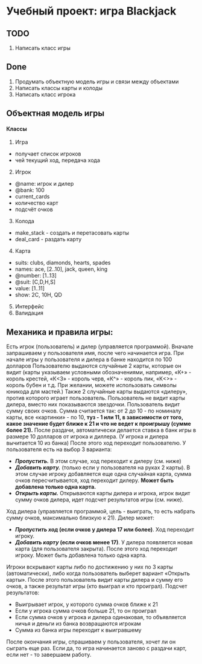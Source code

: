 # Учебный проект: игра Blackjack

## TODO
1. Написать класс игры

## Done
1. Продумать объектную модель игры и связи между объектами
1. Написать классы карты и колоды
1. Написать класс игрока

## Объектная модель игры
#### Классы
1. Игра
* получает список игроков
* чей текущий ход, передача хода
2. Игрок
* @name: игрок и дилер
* @bank: 100
* current_cards
* количество карт
* подсчёт очков
3. Колода
* make_stack - создать и перетасовать карты
* deal_card - раздать карту
4. Карта
* suits: clubs, diamonds, hearts, spades
* names: ace, [2..10], jack, queen, king
* @number: [1..13]
* @suit: [C,D,H,S]
* value: [1..11]
* show: 2C, 10H, QD
5. Интерфейс
6. Валидация

## Механика и правила игры:

Есть игрок (пользователь) и дилер (управляется программой).
Вначале запрашиваем у пользователя имя, после чего начинается игра.
При начале игры у пользователя и дилера в банке находится по 100 долларов
Пользователю выдаются случайные 2 карты, которые он видит (карты указываем условными обозначениями, например, «К+» - король крестей, «К<3» - король черв, «К^» - король пик, «К<>» - король бубен и т.д. При желании, можете использовать символы юникода для мастей.)
Также 2 случайные карты выдаются «дилеру», против которого играет пользователь. Пользователь не видит карты дилера, вместо них показываются звездочки.
Пользователь видит сумму своих очков. Сумма считается так: от 2 до 10 - по номиналу карты, все «картинки» - по 10, **туз - 1 или 11, в зависимости от того, какое значение будет ближе к 21 и что не ведет к проигрышу (сумме более 21).**
После раздачи, автоматически делается ставка в банк игры в размере 10 долларов от игрока и диллера. (У игрока и дилера вычитается 10 из банка)
После этого ход переходит пользователю. У пользователя есть на выбор 3 варианта:
- __*Пропустить.*__ В этом случае, ход переходит к дилеру (см. ниже)
- __*Добавить карту.*__ (только если у пользователя на руках 2 карты). В этом случае игроку добавляется еще одна случайная карта, сумма очков пересчитывается, ход переходит дилеру. **Может быть добавлена только одна карта.**
- __*Открыть карты.*__ Открываются карты дилера и игрока, игрок видит сумму очков дилера, идет подсчет результатов игры (см. ниже).

Ход дилера (управляется программой, цель - выиграть, то есть набрать сумму очков, максимально близкую к 21). Дилер может:
- __*Пропустить ход* (если очков у дилера 17 или более)__. Ход переходит игроку.
- __*Добавить карту* (если очков менее 17)__. У дилера появляется новая карта (для пользователя закрыта). После этого ход переходит игроку. Может быть добавлена только одна карта.

Игроки вскрывают карты либо по достижению у них по 3 карты (автоматически), либо когда пользователь выберет вариант «Открыть карты». После этого пользователь видит карты дилера и сумму его очков, а также результат игры (кто выиграл и кто проиграл).
Подсчет результатов:

- Выигрывает игрок, у которого сумма очков ближе к 21
- Если у игрока сумма очков больше 21, то он проиграл
- Если сумма очков у игрока и дилера одинаковая, то объявляется ничья и деньги из банка возвращаются игрокам
- Сумма из банка игры переходит к выигравшему

После окончания игры, спрашиваем у пользователя, хочет ли он сыграть еще раз. Если да, то игра начинается заново с раздачи карт, если нет - то завершаем работу.
